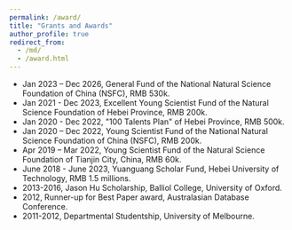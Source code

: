 ```yaml
---
permalink: /award/
title: "Grants and Awards"
author_profile: true
redirect_from: 
  - /md/
  - /award.html
---
```

-  Jan 2023 – Dec 2026, General Fund of the National Natural Science Foundation of China (NSFC), RMB 530k.
-  Jan 2021 - Dec 2023, Excellent Young Scientist Fund of the Natural Science Foundation of Hebei Province, RMB 200k.  
-  Jan 2020 - Dec 2022, "100 Talents Plan" of Hebei Province, RMB 500k.  
-  Jan 2020 – Dec 2022, Young Scientist Fund of the National Natural Science Foundation of China (NSFC), RMB 200k.  
-  Apr 2019 – Mar 2022, Young Scientist Fund of the Natural Science Foundation of Tianjin City, China, RMB 60k.  
-  June 2018 - June 2023, Yuanguang Scholar Fund, Hebei University of Technology, RMB 1.5 millions.  
-  2013-2016, Jason Hu Scholarship, Balliol College, University of Oxford.  
-  2012, Runner-up for Best Paper award, Australasian Database Conference.  
-  2011-2012, Departmental Studentship, University of Melbourne.  
